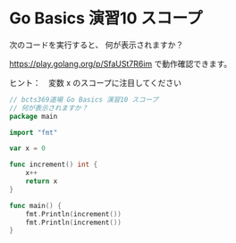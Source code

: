 # Go Basics 演習10  スコープ

次のコードを実行すると、 何が表示されますか？ 

https://play.golang.org/p/SfaUSt7R6im で動作確認できます。

ヒント：　変数 x のスコープに注目してください

```go
// bcts369道場 Go Basics 演習10 スコープ
// 何が表示されますか？
package main

import "fmt"

var x = 0

func increment() int {
	x++
	return x
}

func main() {
	fmt.Println(increment())
	fmt.Println(increment())
}
```

